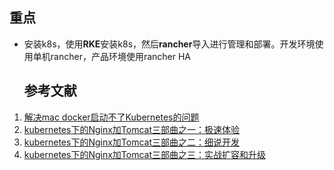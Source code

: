 ## 重点

* 安装k8s，使用**RKE**安装k8s，然后**rancher**导入进行管理和部署。开发环境使用单机rancher，产品环境使用rancher HA
  
  ## 参考文献
1. [解决mac docker启动不了Kubernetes的问题](https://www.jianshu.com/p/7c35fefdf1b4)
2. [kubernetes下的Nginx加Tomcat三部曲之一：极速体验](https://www.cnblogs.com/yhaing/p/8568328.html)
3. [kubernetes下的Nginx加Tomcat三部曲之二：细说开发](http://www.cnblogs.com/yhaing/p/8568584.html)
4. [kubernetes下的Nginx加Tomcat三部曲之三：实战扩容和升级](http://www.cnblogs.com/yhaing/p/8568751.html)